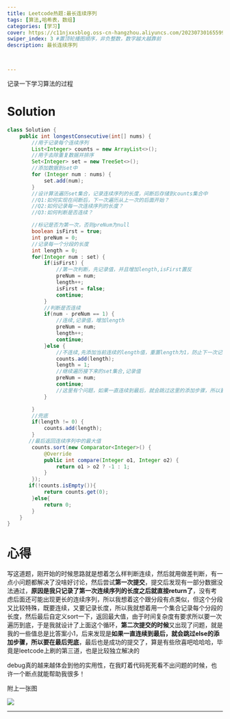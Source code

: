 ```yaml
---
title: Leetcode热题:最长连续序列
tags: [算法,哈希表，数组]
categories: [学习]
cover: https://c11njxxsblog.oss-cn-hangzhou.aliyuncs.com/202307301655995.png
swiper_index: 3 #置顶轮播图顺序，非负整数，数字越大越靠前
description: 最长连续序列



---
```


记录一下学习算法的过程

<!-- more -->

# Solution

```java
class Solution {
    public int longestConsecutive(int[] nums) {
        //用于记录每个连续序列
        List<Integer> counts = new ArrayList<>();
        //用于去除重复数据并排序
        Set<Integer> set = new TreeSet<>();
        //添加数据到set中
        for (Integer num : nums) {
            set.add(num);
        }
        //设计算法遍历set集合，记录连续序列的长度，间断后存储到counts集合中
        //Q1:如何实现在间断后，下一次遍历从上一次的后面开始？
        //Q2:如何记录每一次连续序列的长度？
        //Q3:如何判断是否连续？

        //标记是否为第一次，否则preNum为null
        boolean isFirst = true;
        int preNum = 0;
        //记录每一个分段的长度
        int length = 0;
        for(Integer num : set) {
            if(isFirst) {
                //第一次判断，先记录值，并且增加length,isFirst置反
                preNum = num;
                length++;
                isFirst = false;
                continue;
            }
            //判断是否连续
            if(num - preNum == 1) {
                //连续,记录值，增加length
                preNum = num;
                length++;
                continue;
            }else {
                //不连续,先添加当前连续的length值，重置length为1，防止下一次记录的时候少1
                counts.add(length);
                length = 1;
                //继续遍历接下来的set集合,记录值
                preNum = num;
                continue;
                //这里有个问题，如果一直连续到最后，就会跳过这里的添加步骤，所以要在最后兜底
            }

        }
        //兜底
        if(length != 0) {
            counts.add(length);
        }
       //最后返回连续序列中的最大值
        counts.sort(new Comparator<Integer>() {
            @Override
            public int compare(Integer o1, Integer o2) {
                return o1 > o2 ? -1 : 1;
            }
        });
       if(!counts.isEmpty()){
            return counts.get(0);
        }else{
            return 0;
        }
    }
}
```

# 心得

写这道题，刚开始的时候思路就是想着怎么样判断连续，然后就用做差判断，有一点小问题都解决了没啥好讨论，然后尝试**第一次提交**，提交后发现有一部分数据没法通过，**原因是我只记录了第一次连续序列的长度之后就直接return了**，没有考虑后面还可能出现更长的连续序列，所以我想着这个跟分段有点类似，但这个分段又比较特殊，既要连续，又要记录长度，所以我就想着用一个集合记录每个分段的长度，然后最后自定义sort一下，返回最大值，由于时间复杂度有要求所以要一次遍历到底，于是我就设计了上面这个循环，**第二次提交的时候**又出现了问题，就是我的一些值总是比答案小1，后来发现是**如果一直连续到最后，就会跳过else的添加步骤，所以要在最后兜底**，最后也是成功的提交了，算是有些欣喜吧哈哈哈，毕竟是leetcode上刷的第三道，也是比较独立解决的

debug真的越来越体会到他的实用性，在我盯着代码死死看不出问题的时候，也许一个断点就能帮助我很多！

附上一张图

![](https://c11njxxsblog.oss-cn-hangzhou.aliyuncs.com/202308031645001.png)

---

